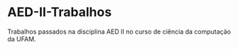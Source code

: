 # AED-II-Trabalhos
Trabalhos passados na disciplina AED II no curso de ciência da computação da UFAM.
